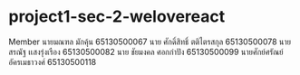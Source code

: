 # project1-sec-2-welovereact

Member
นายมณฑล มักคุ้น 65130500067
นาย ศักดิ์สิทธิ์ ตติไตรสกุล 65130500078
นาย สรณัฐ เเสงรุ่งเรือง 65130500082
นาย ชัยมงคล ศอกกำปัง 65130500099
นายศักย์ศรัณย์ อัครเมธาวงศ์ 65130500118